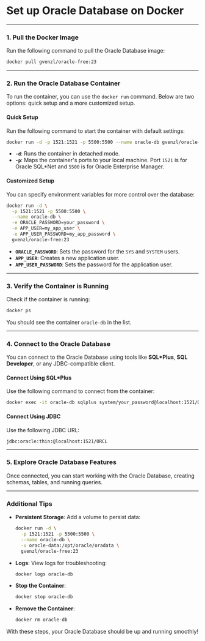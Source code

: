 # Set up Oracle Database on Docker

---

### **1. Pull the Docker Image**
Run the following command to pull the Oracle Database image:

```bash
docker pull gvenzl/oracle-free:23
```

---

### **2. Run the Oracle Database Container**
To run the container, you can use the `docker run` command. Below are two options: quick setup and a more customized setup.

#### **Quick Setup**
Run the following command to start the container with default settings:

```bash
docker run -d -p 1521:1521 -p 5500:5500 --name oracle-db gvenzl/oracle-free:23
```

- **`-d`**: Runs the container in detached mode.
- **`-p`**: Maps the container's ports to your local machine. Port `1521` is for Oracle SQL*Net and `5500` is for Oracle Enterprise Manager.

#### **Customized Setup**
You can specify environment variables for more control over the database:

```bash
docker run -d \
  -p 1521:1521 -p 5500:5500 \
  --name oracle-db \
  -e ORACLE_PASSWORD=your_password \
  -e APP_USER=my_app_user \
  -e APP_USER_PASSWORD=my_app_password \
  gvenzl/oracle-free:23
```

- **`ORACLE_PASSWORD`**: Sets the password for the `SYS` and `SYSTEM` users.
- **`APP_USER`**: Creates a new application user.
- **`APP_USER_PASSWORD`**: Sets the password for the application user.

---

### **3. Verify the Container is Running**
Check if the container is running:

```bash
docker ps
```

You should see the container `oracle-db` in the list.

---

### **4. Connect to the Oracle Database**
You can connect to the Oracle Database using tools like **SQL*Plus**, **SQL Developer**, or any JDBC-compatible client.

#### **Connect Using SQL*Plus**
Use the following command to connect from the container:

```bash
docker exec -it oracle-db sqlplus system/your_password@localhost:1521/ORCL
```

#### **Connect Using JDBC**
Use the following JDBC URL:

```
jdbc:oracle:thin:@localhost:1521/ORCL
```

---

### **5. Explore Oracle Database Features**
Once connected, you can start working with the Oracle Database, creating schemas, tables, and running queries.

---

### **Additional Tips**
- **Persistent Storage**: Add a volume to persist data:
  ```bash
  docker run -d \
    -p 1521:1521 -p 5500:5500 \
    --name oracle-db \
    -v oracle-data:/opt/oracle/oradata \
    gvenzl/oracle-free:23
  ```
- **Logs**: View logs for troubleshooting:
  ```bash
  docker logs oracle-db
  ```
- **Stop the Container**:
  ```bash
  docker stop oracle-db
  ```
- **Remove the Container**:
  ```bash
  docker rm oracle-db
  ```

With these steps, your Oracle Database should be up and running smoothly!